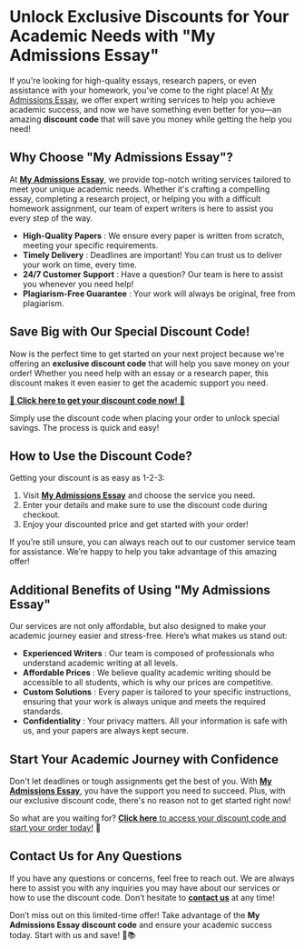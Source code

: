 # Unlock Exclusive Discounts for Your Academic Needs with "My Admissions Essay"

If you're looking for high-quality essays, research papers, or even assistance with your homework, you've come to the right place! At [My Admissions Essay](https://tinyurl.com/topessay?keyword=my+admissions+essay+discount+code), we offer expert writing services to help you achieve academic success, and now we have something even better for you—an amazing **discount code** that will save you money while getting the help you need!

## Why Choose "My Admissions Essay"?

At [**My Admissions Essay**](https://tinyurl.com/topessay?keyword=my+admissions+essay+discount+code), we provide top-notch writing services tailored to meet your unique academic needs. Whether it's crafting a compelling essay, completing a research project, or helping you with a difficult homework assignment, our team of expert writers is here to assist you every step of the way.

- **High-Quality Papers** : We ensure every paper is written from scratch, meeting your specific requirements.
- **Timely Delivery** : Deadlines are important! You can trust us to deliver your work on time, every time.
- **24/7 Customer Support** : Have a question? Our team is here to assist you whenever you need help!
- **Plagiarism-Free Guarantee** : Your work will always be original, free from plagiarism.

## Save Big with Our Special Discount Code!

Now is the perfect time to get started on your next project because we're offering an **exclusive discount code** that will help you save money on your order! Whether you need help with an essay or a research paper, this discount makes it even easier to get the academic support you need.

[🎉 **Click here to get your discount code now!** 🎉](https://tinyurl.com/topessay?keyword=my+admissions+essay+discount+code)

Simply use the discount code when placing your order to unlock special savings. The process is quick and easy!

## How to Use the Discount Code?

Getting your discount is as easy as 1-2-3:

1. Visit [**My Admissions Essay**](https://tinyurl.com/topessay?keyword=my+admissions+essay+discount+code) and choose the service you need.
2. Enter your details and make sure to use the discount code during checkout.
3. Enjoy your discounted price and get started with your order!

If you’re still unsure, you can always reach out to our customer service team for assistance. We’re happy to help you take advantage of this amazing offer!

## Additional Benefits of Using "My Admissions Essay"

Our services are not only affordable, but also designed to make your academic journey easier and stress-free. Here’s what makes us stand out:

- **Experienced Writers** : Our team is composed of professionals who understand academic writing at all levels.
- **Affordable Prices** : We believe quality academic writing should be accessible to all students, which is why our prices are competitive.
- **Custom Solutions** : Every paper is tailored to your specific instructions, ensuring that your work is always unique and meets the required standards.
- **Confidentiality** : Your privacy matters. All your information is safe with us, and your papers are always kept secure.

## Start Your Academic Journey with Confidence

Don't let deadlines or tough assignments get the best of you. With [**My Admissions Essay**](https://tinyurl.com/topessay?keyword=my+admissions+essay+discount+code), you have the support you need to succeed. Plus, with our exclusive discount code, there's no reason not to get started right now!

So what are you waiting for? [**Click here** to access your discount code and start your order today!](https://tinyurl.com/topessay?keyword=my+admissions+essay+discount+code) 🌟

## Contact Us for Any Questions

If you have any questions or concerns, feel free to reach out. We are always here to assist you with any inquiries you may have about our services or how to use the discount code. Don’t hesitate to [**contact us**](https://tinyurl.com/topessay?keyword=my+admissions+essay+discount+code) at any time!

Don’t miss out on this limited-time offer! Take advantage of the **My Admissions Essay discount code** and ensure your academic success today. Start with us and save! 💼📚
